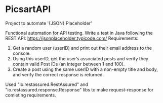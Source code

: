 # PicsartAPI
Project to automate '{JSON} Placeholder'


Functional automation for API testing. Write a test in Java following the REST API: https://jsonplaceholder.typicode.com/
Requirements:
1.	Get a random user (userID) and print out their email address to the console.
2.	Using this userID, get the user’s associated posts and verify they contain valid Post IDs (an integer between 1 and 100).
3.	Create a post using the same userID with a non-empty title and body, and verify the correct response is returned.

Used "io.restassured.RestAssured" and "io.restassured.response.Response" libs to make request-response for comleting requirements.
